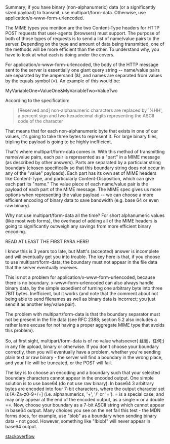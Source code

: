 #

Summary; if you have binary (non-alphanumeric) data (or a significantly sized payload) to transmit, use multipart/form-data. Otherwise, use application/x-www-form-urlencoded.

The MIME types you mention are the two Content-Type headers for HTTP POST requests that user-agents (browsers) must support. The purpose of both of those types of requests is to send a list of name/value pairs to the server. Depending on the type and amount of data being transmitted, one of the methods will be more efficient than the other. To understand why, you have to look at what each is doing under the covers.

For application/x-www-form-urlencoded, the body of the HTTP message sent to the server is essentially one giant query string -- name/value pairs are separated by the ampersand (&), and names are separated from values by the equals symbol (=). An example of this would be:

MyVariableOne=ValueOne&MyVariableTwo=ValueTwo

According to the specification:  
>[Reserved and] non-alphanumeric characters are replaced by `%HH', a percent sign and two hexadecimal digits representing the ASCII code of the character

That means that for each non-alphanumeric byte that exists in one of our values, it's going to take three bytes to represent it. For large binary files, tripling the payload is going to be highly inefficient.

That's where multipart/form-data comes in. With this method of transmitting name/value pairs, each pair is represented as a "part" in a MIME message (as described by other answers). Parts are separated by a particular string boundary (chosen specifically so that this boundary string does not occur in any of the "value" payloads). Each part has its own set of MIME headers like Content-Type, and particularly Content-Disposition, which can give each part its "name." The value piece of each name/value pair is the payload of each part of the MIME message. The MIME spec gives us more options when representing the value payload -- we can choose a more efficient encoding of binary data to save bandwidth (e.g. base 64 or even raw binary).

Why not use multipart/form-data all the time? For short alphanumeric values (like most web forms), the overhead of adding all of the MIME headers is going to significantly outweigh any savings from more efficient binary encoding.

READ AT LEAST THE FIRST PARA HERE!

I know this is 3 years too late, but Matt's (accepted) answer is incomplete and will eventually get you into trouble. The key here is that, if you choose to use multipart/form-data, the boundary must not appear in the file data that the server eventually receives.

This is not a problem for application/x-www-form-urlencoded, because there is no boundary. x-www-form-urlencoded can also always handle binary data, by the simple expedient of turning one arbitrary byte into three 7BIT bytes. Inefficient, but it works (and note that the comment about not being able to send filenames as well as binary data is incorrect; you just send it as another key/value pair).

The problem with multipart/form-data is that the boundary separator must not be present in the file data (see RFC 2388; section 5.2 also includes a rather lame excuse for not having a proper aggregate MIME type that avoids this problem).

So, at first sight, multipart/form-data is of no value whatsoever( 丝毫，任何;) in any file upload, binary or otherwise. If you don't choose your boundary correctly, then you will eventually have a problem, whether you're sending plain text or raw binary - the server will find a boundary in the wrong place, and your file will be truncated, or the POST will fail.

The key is to choose an encoding and a boundary such that your selected boundary characters cannot appear in the encoded output. One simple solution is to use base64 (do not use raw binary). In base64 3 arbitrary bytes are encoded into four 7-bit characters, where the output character set is [A-Za-z0-9+/=] (i.e. alphanumerics, '+', '/' or '='). = is a special case, and may only appear at the end of the encoded output, as a single = or a double ==. Now, choose your boundary as a 7-bit ASCII string which cannot appear in base64 output. Many choices you see on the net fail this test - the MDN forms docs, for example, use "blob" as a boundary when sending binary data - not good. However, something like "!blob!" will never appear in base64 output.

[stackoverflow](https://stackoverflow.com/questions/4007969/application-x-www-form-urlencoded-or-multipart-form-data)
